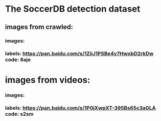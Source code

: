 # The SoccerDB detection dataset
## images from crawled:
### images: 
### labels: https://pan.baidu.com/s/1ZiiJ1PSBe4y7HwxbD2rkDw code: 8aje
# images from videos:
### images:
### labels: https://pan.baidu.com/s/1P0jXwpXT-395Bs65c3aGLA code: s2sm   



